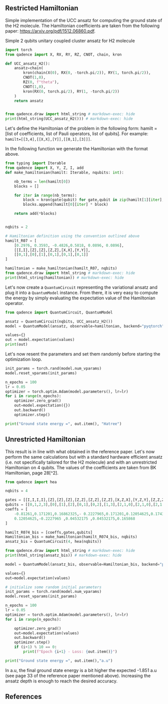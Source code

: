 ## Restricted Hamiltonian

Simple implementation of the UCC ansatz for computing the ground state of the H2
molecule. The Hamiltonian coefficients are taken from the following paper:
https://arxiv.org/pdf/1512.06860.pdf.

Simple 2 qubits unitary coupled cluster ansatz for H2 molecule
```python exec="on" source="material-block" html="1" session="vqe"
import torch
from qadence import X, RX, RY, RZ, CNOT, chain, kron

def UCC_ansatz_H2():
    ansatz=chain(
        kron(chain(X(0), RX(0, -torch.pi/2)), RY(1, torch.pi/2)),
        CNOT(1,0),
        RZ(0, f"theta"),
        CNOT(1,0),
        kron(RX(0, torch.pi/2), RY(1, -torch.pi/2))
    )
    return ansatz


from qadence.draw import html_string # markdown-exec: hide
print(html_string(UCC_ansatz_H2())) # markdown-exec: hide
```


Let's define the Hamiltonian of the problem in the following form: hamilt =
[list of coefficients, list of Pauli operators, list of qubits]. For example:
`hamilt=[[3,4],[[X,X],[Y]],[[0,1],[3]]]`.

In the following function we generate the Hamiltonian with the format above.

```python exec="on" source="material-block" html="1" session="vqe"
from typing import Iterable
from qadence import X, Y, Z, I, add
def make_hamiltonian(hamilt: Iterable, nqubits: int):

    nb_terms = len(hamilt[0])
    blocks = []

    for iter in range(nb_terms):
        block = kron(gate(qubit) for gate,qubit in zip(hamilt[1][iter], hamilt[2][iter]))
        blocks.append(hamilt[0][iter] * block)

    return add(*blocks)


nqbits = 2

# Hamiltonian definition using the convention outlined above
hamilt_R07 = [
    [0.2976, 0.3593, -0.4826,0.5818, 0.0896, 0.0896],
    [[I,I],[Z],[Z],[Z,Z],[X,X],[Y,Y]],
    [[0,1],[0],[1],[0,1],[0,1],[0,1]]
]

hamiltonian = make_hamiltonian(hamilt_R07, nqbits)
from qadence.draw import html_string # markdown-exec: hide
print(html_string(hamiltonian)) # markdown-exec: hide
```

Let's now create a `QuantumCircuit` representing the variational ansatz and plug
it into a `QuantumModel` instance. From there, it is very easy to compute the
energy by simply evaluating the expectation value of the Hamiltonian operator.

```python exec="on" source="material-block" result="json" session="vqe"
from qadence import QuantumCircuit, QuantumModel

ansatz = QuantumCircuit(nqbits, UCC_ansatz_H2())
model = QuantumModel(ansatz, observable=hamiltonian, backend="pyqtorch", diff_mode="ad")

values={}
out = model.expectation(values)
print(out)
```
Let's now resent the parameters and set them randomly before starting the optimization loop.

```python exec="on" source="material-block" result="json" session="vqe"
init_params = torch.rand(model.num_vparams)
model.reset_vparams(init_params)

n_epochs = 100
lr = 0.05
optimizer = torch.optim.Adam(model.parameters(), lr=lr)
for i in range(n_epochs):
    optimizer.zero_grad()
    out=model.expectation({})
    out.backward()
    optimizer.step()

print("Ground state energy =", out.item(), "Hatree")
```

## Unrestricted Hamiltonian

This result is in line with what obtained in the reference paper. Let's now
perform the same calculations but with a standard hardware efficient ansatz
(i.e. not specifically tailored for the H2 molecule) and with an unrestricted
Hamiltonian on 4 qubits. The values of the coefficients are taken from BK Hamiltonian, page 28[^2].

```python exec="on" source="material-block" html="1" session="vqe"
from qadence import hea

nqbits = 4

gates = [[I,I,I,I],[Z],[Z],[Z],[Z,Z],[Z,Z],[Z,Z],[X,Z,X],[Y,Z,Y],[Z,Z,Z],[Z,Z,Z],[Z,Z,Z],[Z,X,Z,X],[Z,Y,Z,Y],[Z,Z,Z,Z]]
qubits = [[0,1,2,3],[0],[1],[2],[0,1],[0,2],[1,3],[2,1,0],[2,1,0],[2,1,0],[3,2,0],[3,2,1],[3,2,1,0],[3,2,1,0],[3,2,1,0]]
coeffs = [
    -0.81261,0.171201,0.16862325,- 0.2227965,0.171201,0.12054625,0.17434925  ,0.04532175,0.04532175,0.165868 ,
    0.12054625,-0.2227965 ,0.04532175 ,0.04532175,0.165868
]

hamilt_R074_bis = [coeffs,gates,qubits]
Hamiltonian_bis = make_hamiltonian(hamilt_R074_bis, nqbits)
ansatz_bis = QuantumCircuit(4, hea(nqbits))

from qadence.draw import html_string # markdown-exec: hide
print(html_string(ansatz_bis)) # markdown-exec: hide
```
```python exec="on" source="material-block" result="json" session="vqe"
model = QuantumModel(ansatz_bis, observable=Hamiltonian_bis, backend="pyqtorch", diff_mode="ad")

values={}
out=model.expectation(values)

# initialize some random initial parameters
init_params = torch.rand(model.num_vparams)
model.reset_vparams(init_params)

n_epochs = 100
lr = 0.05
optimizer = torch.optim.Adam(model.parameters(), lr=lr)
for i in range(n_epochs):

    optimizer.zero_grad()
    out=model.expectation(values)
    out.backward()
    optimizer.step()
    if (i+1) % 10 == 0:
        print(f"Epoch {i+1} - Loss: {out.item()}")

print("Ground state energy =", out.item(),"a.u")
```

In a.u, the final ground state energy is a bit higher the expected -1.851 a.u
(see page 33 of the reference paper mentioned above). Increasing the ansatz
depth is enough to reach the desired accuracy.


## References

[^1]: [Seeley et al.](https://arxiv.org/abs/1208.5986) - The Bravyi-Kitaev transformation for quantum computation of electronic structure

